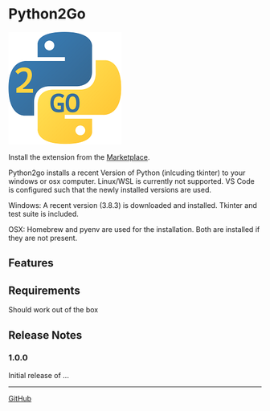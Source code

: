 # Python2Go

<a href="https://marketplace.visualstudio.com/items?itemName=lebalz.python2go">

![Python2Go](logo.png)

</a>

Install the extension from the [Marketplace](https://marketplace.visualstudio.com/items?itemName=lebalz.python2go).


Python2go installs a recent Version of Python (inlcuding tkinter) to your windows or osx computer. Linux/WSL is currently not supported. VS Code is configured such that the newly installed versions are used.

Windows: A recent version (3.8.3) is downloaded and installed. Tkinter and test suite is included.

OSX: Homebrew and pyenv are used for the installation. Both are installed if they are not present.

## Features

## Requirements

Should work out of the box

## Release Notes

### 1.0.0

Initial release of ...

---

[GitHub](https://github.com/lebalz/python2go)